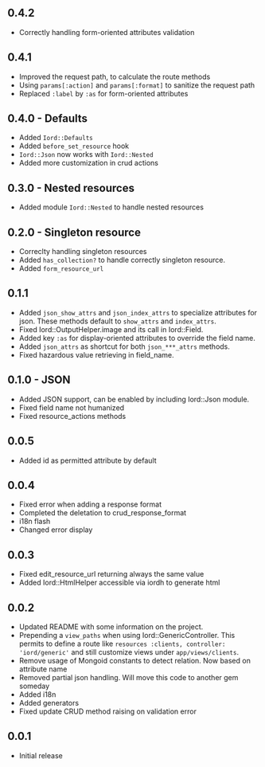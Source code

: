 ## 0.4.2
* Correctly handling form-oriented attributes validation

## 0.4.1
* Improved the request path, to calculate the route methods
* Using `params[:action]` and `params[:format]` to sanitize the request path
* Replaced `:label` by `:as` for form-oriented attributes 

## 0.4.0 - Defaults
* Added `Iord::Defaults`
* Added `before_set_resource` hook
* `Iord::Json` now works with `Iord::Nested`
* Added more customization in crud actions

## 0.3.0 - Nested resources
* Added module `Iord::Nested` to handle nested resources

## 0.2.0 - Singleton resource
* Correclty handling singleton resources
* Added `has_collection?` to handle correctly singleton resource.
* Added `form_resource_url`

## 0.1.1
* Added `json_show_attrs` and `json_index_attrs` to specialize attributes for
  json. These methods default to `show_attrs` and `index_attrs`.
* Fixed Iord::OutputHelper.image and its call in Iord::Field.
* Added key `:as` for display-oriented attributes to override the field name.
* Added `json_attrs` as shortcut for both `json_***_attrs` methods.
* Fixed hazardous value retrieving in field_name.

## 0.1.0 - JSON
* Added JSON support, can be enabled by including Iord::Json module.
* Fixed field name not humanized
* Fixed resource_actions methods

## 0.0.5
* Added id as permitted attribute by default

## 0.0.4
* Fixed error when adding a response format
* Completed the deletation to crud_response_format
* i18n flash
* Changed error display

## 0.0.3
* Fixed edit_resource_url returning always the same value
* Added Iord::HtmlHelper accessible via iordh to generate html

## 0.0.2
* Updated README with some information on the project.
* Prepending a `view_paths` when using Iord::GenericController.
  This permits to define a route like `resources :clients, controller: 'iord/generic'`
  and still customize views under `app/views/clients`.
* Remove usage of Mongoid constants to detect relation. Now based on attribute name
* Removed partial json handling. Will move this code to another gem someday
* Added i18n
* Added generators
* Fixed update CRUD method raising on validation error

## 0.0.1
* Initial release
